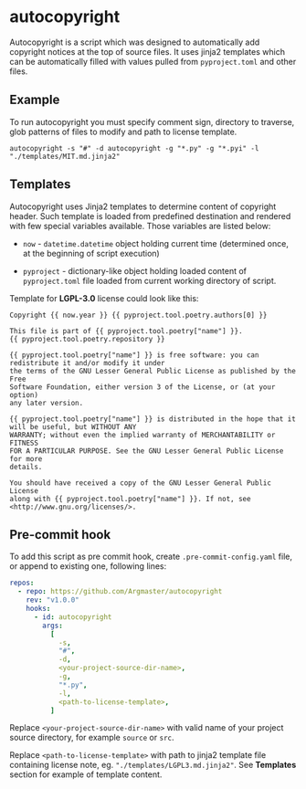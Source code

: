 # autocopyright

Autocopyright is a script which was designed to automatically add copyright notices at
the top of source files. It uses jinja2 templates which can be automatically filled with
values pulled from `pyproject.toml` and other files.

## Example

To run autocopyright you must specify comment sign, directory to traverse, glob patterns
of files to modify and path to license template.

```
autocopyright -s "#" -d autocopyright -g "*.py" -g "*.pyi" -l "./templates/MIT.md.jinja2"
```

## Templates

Autocopyright uses Jinja2 templates to determine content of copyright header. Such
template is loaded from predefined destination and rendered with few special variables
available. Those variables are listed below:

- `now` - `datetime.datetime` object holding current time (determined once, at the
  beginning of script execution)

- `pyproject` - dictionary-like object holding loaded content of `pyproject.toml` file
  loaded from current working directory of script.

Template for **LGPL-3.0** license could look like this:

```jinja
Copyright {{ now.year }} {{ pyproject.tool.poetry.authors[0] }}

This file is part of {{ pyproject.tool.poetry["name"] }}.
{{ pyproject.tool.poetry.repository }}

{{ pyproject.tool.poetry["name"] }} is free software: you can redistribute it and/or modify it under
the terms of the GNU Lesser General Public License as published by the Free
Software Foundation, either version 3 of the License, or (at your option)
any later version.

{{ pyproject.tool.poetry["name"] }} is distributed in the hope that it will be useful, but WITHOUT ANY
WARRANTY; without even the implied warranty of MERCHANTABILITY or FITNESS
FOR A PARTICULAR PURPOSE. See the GNU Lesser General Public License for more
details.

You should have received a copy of the GNU Lesser General Public License
along with {{ pyproject.tool.poetry["name"] }}. If not, see <http://www.gnu.org/licenses/>.
```

## Pre-commit hook

To add this script as pre commit hook, create `.pre-commit-config.yaml` file, or append
to existing one, following lines:

```yaml
repos:
  - repo: https://github.com/Argmaster/autocopyright
    rev: "v1.0.0"
    hooks:
      - id: autocopyright
        args:
          [
            -s,
            "#",
            -d,
            <your-project-source-dir-name>,
            -g,
            "*.py",
            -l,
            <path-to-license-template>,
          ]
```

Replace `<your-project-source-dir-name>` with valid name of your project source
directory, for example `source` or `src`.

Replace `<path-to-license-template>` with path to jinja2 template file containing
license note, eg. `"./templates/LGPL3.md.jinja2"`. See **Templates** section for example
of template content.
